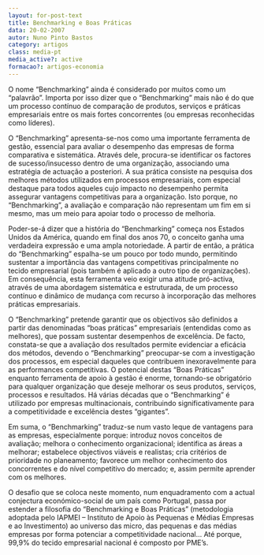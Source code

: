 ```yaml
---
layout: for-post-text
title: Benchmarking e Boas Práticas
data: 20-02-2007
autor: Nuno Pinto Bastos
category: artigos
class: media-pt
media_active?: active
formacao?: artigos-economia
---  
```



O nome “Benchmarking” ainda é considerado por muitos como um “palavrão”. Importa por isso dizer que o “Benchmarking” mais não é do que um processo contínuo de comparação de produtos, serviços e práticas empresariais entre os mais fortes concorrentes (ou empresas reconhecidas como líderes).

O “Benchmarking” apresenta-se-nos como uma importante ferramenta de gestão, essencial para avaliar o desempenho das empresas de forma comparativa e sistemática. Através dele, procura-se identificar os factores de sucesso/insucesso dentro de uma organização, associando uma estratégia de actuação a posteriori. A sua prática consiste na pesquisa dos melhores métodos utilizados em processos empresariais, com especial destaque para todos aqueles cujo impacto no desempenho permita assegurar vantagens competitivas para a organização. Isto porque, no “Benchmarking”, a avaliação e comparação não representam um fim em si mesmo, mas um meio para apoiar todo o processo de melhoria.

Poder-se-á dizer que a história do “Benchmarking” começa nos Estados Unidos da América, quando em final dos anos 70, o conceito ganha uma verdadeira expressão e uma ampla notoriedade. A partir de então, a prática do “Benchmarking” espalha-se um pouco por todo mundo, permitindo sustentar a importância das vantagens competitivas principalmente no tecido empresarial (pois também é aplicado a outro tipo de organizações). Em consequência, esta ferramenta veio exigir uma atitude pró-activa, através de uma abordagem sistemática e estruturada, de um processo contínuo e dinâmico de mudança com recurso à incorporação das melhores práticas empresariais.

O “Benchmarking” pretende garantir que os objectivos são definidos a partir das denominadas “boas práticas” empresariais (entendidas como as melhores), que possam sustentar desempenhos de excelência. De facto, constata-se que a avaliação dos resultados permite evidenciar a eficácia dos métodos, devendo o “Benchmarking” preocupar-se com a investigação dos processos, em especial daqueles que contribuem inexoravelmente para as performances competitivas. O potencial destas “Boas Práticas” enquanto ferramenta de apoio à gestão é enorme, tornando-se obrigatório para qualquer organização que deseje melhorar os seus produtos, serviços, processos e resultados. Há várias décadas que o “Benchmarking” é utilizado por empresas multinacionais, contribuindo significativamente para a competitividade e excelência destes “gigantes”.

Em suma, o “Benchmarking”  traduz-se num vasto leque de vantagens para as empresas, especialmente porque: introduz novos conceitos de avaliação; melhora o conhecimento organizacional; identifica as áreas a melhorar; estabelece objectivos viáveis e realistas; cria critérios de prioridade no planeamento; favorece um melhor conhecimento dos concorrentes e do nível competitivo do mercado; e, assim permite aprender com os melhores.

O desafio que se coloca neste momento, num enquadramento com a actual conjectura económico-social de um país como Portugal, passa por estender a filosofia do “Benchmarking e Boas Práticas” (metodologia adoptada pelo IAPMEI – Instituto de Apoio às Pequenas e Médias Empresas e ao Investimento) ao universo das micro, das pequenas e das médias empresas por forma potenciar a competitividade nacional… Até porque, 99,9% do tecido empresarial nacional é composto por PME’s.